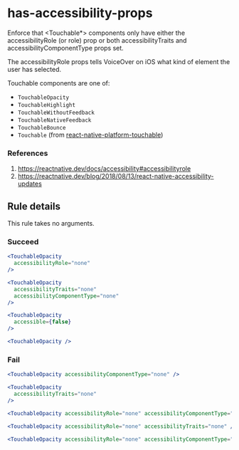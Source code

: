 # has-accessibility-props

Enforce that <Touchable\*> components only have either the accessibilityRole (or role) prop or both accessibilityTraits and accessibilityComponentType props set.

The accessibilityRole props tells VoiceOver on iOS what kind of element the user has selected.

Touchable components are one of:

- `TouchableOpacity`
- `TouchableHighlight`
- `TouchableWithoutFeedback`
- `TouchableNativeFeedback`
- `TouchableBounce`
- `Touchable` (from [react-native-platform-touchable](https://github.com/react-community/react-native-platform-touchable))

### References

1. https://reactnative.dev/docs/accessibility#accessibilityrole
2. https://reactnative.dev/blog/2018/08/13/react-native-accessibility-updates

## Rule details

This rule takes no arguments.

### Succeed

```jsx
<TouchableOpacity
  accessibilityRole="none"
/>
```

```jsx
<TouchableOpacity
  accessibilityTraits="none"
  accessibilityComponentType="none"
/>
```

```jsx
<TouchableOpacity
  accessible={false}
/>
```

```jsx
<TouchableOpacity />
```

### Fail

```jsx
<TouchableOpacity accessibilityComponentType="none" />
```

```jsx
<TouchableOpacity
  accessibilityTraits="none"
/>
```

```jsx
<TouchableOpacity accessibilityRole="none" accessibilityComponentType="none" />
```

```jsx
<TouchableOpacity accessibilityRole="none" accessibilityTraits="none" />
```

```jsx
<TouchableOpacity accessibilityRole="none" accessibilityComponentType="none" accessibilityTraits="none" />
```
